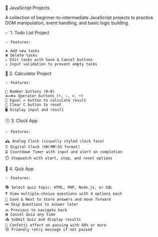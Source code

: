 🧠 JavaScript Projects

A collection of beginner-to-intermediate JavaScript projects to practice DOM manipulation, event handling, and basic logic building.

✅ 1. Todo List Project

    ✨ Features:

    ➕ Add new tasks
    ❌ Delete tasks
    ✏️ Edit tasks with Save & Cancel buttons
    ⚠️ Input validation to prevent empty tasks

🧮 2. Calculator Project

    ✨ Features:

    🔢 Number buttons (0–9)
    ➕➖✖️➗ Operator buttons (+, −, ×, ÷)
    🔁 Equal = button to calculate result
    🔄 Clear C button to reset
    🖥️ Display input and result

🕒 3. Clock App

    ✨ Features:

    🕰️ Analog Clock (visually styled clock face)
    ⏰ Digital Clock (HH:MM:SS format)
    ⏳ Countdown Timer with input and alert on completion
    ⏱️ Stopwatch with start, stop, and reset options

📝 4. Quiz App

    ✨ Features:

    📚 Select quiz topic: HTML, PHP, Node.js, or SQL
    ❓ View multiple-choice questions with 4 options each
    💾 Save & Next to store answers and move forward
    ⏭️ Skip Questions to answer later
    🔙 Previous to navigate back
    ❌ Cancel Quiz any time
    📤 Submit Quiz and display results
    🥳 Confetti effect on passing with 60% or more
    😞 Friendly retry message if not passed